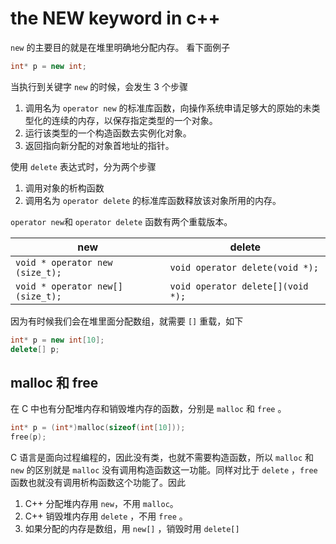 # the NEW keyword in c++

`new` 的主要目的就是在堆里明确地分配内存。 看下面例子

```c++
int* p = new int;
```

当执行到关键字 `new` 的时候，会发生 3 个步骤

1. 调用名为 `operator new` 的标准库函数，向操作系统申请足够大的原始的未类型化的连续的内存，以保存指定类型的一个对象。
2. 运行该类型的一个构造函数去实例化对象。
3. 返回指向新分配的对象首地址的指针。

使用 `delete` 表达式时，分为两个步骤

1. 调用对象的析构函数
2. 调用名为 `operator delete` 的标准库函数释放该对象所用的内存。

`operator new`和 `operator delete` 函数有两个重载版本。

| new                              | delete                            |
| -------------------------------- | --------------------------------- |
| `void * operator new (size_t);`  | `void operator delete(void *);`   |
| `void * operator new[](size_t);` | `void operator delete[](void *);` |

因为有时候我们会在堆里面分配数组，就需要 `[]` 重载，如下

```c++
int* p = new int[10];
delete[] p;
```

## malloc 和 free

在 C 中也有分配堆内存和销毁堆内存的函数，分别是 `malloc` 和 `free` 。

```c++
int* p = (int*)malloc(sizeof(int[10]));
free(p);
```

C 语言是面向过程编程的，因此没有类，也就不需要构造函数，所以 `malloc` 和 `new` 的区别就是 `malloc` 没有调用构造函数这一功能。同样对比于 `delete` ，`free` 函数也就没有调用析构函数这个功能了。因此

1. C++ 分配堆内存用 `new`，不用 `malloc`。
2. C++ 销毁堆内存用 `delete` ，不用 `free` 。
3. 如果分配的内存是数组，用 `new[]` ，销毁时用 `delete[]`